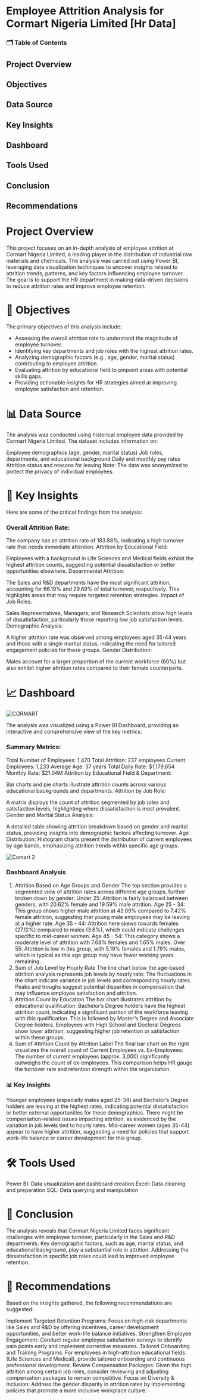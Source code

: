 # Employee Attrition Analysis for Cormart Nigeria Limited [Hr Data]
### 🗂️ Table of Contents
## Project Overview
## Objectives
## Data Source
## Key Insights
## Dashboard
## Tools Used
## Conclusion
## Recommendations


# Project Overview
This project focuses on an in-depth analysis of employee attrition at Cormart Nigeria Limited, a leading player in the distribution of industrial raw materials and chemicals. The analysis was carried out using Power BI, leveraging data visualization techniques to uncover insights 
related to attrition trends, patterns, and key factors influencing employee turnover. The goal is to support the HR department in making data-driven decisions to reduce attrition rates and improve employee retention.

# 🎯 Objectives
The primary objectives of this analysis include:

- Assessing the overall attrition rate to understand the magnitude of employee turnover.
- Identifying key departments and job roles with the highest attrition rates.
- Analyzing demographic factors (e.g., age, gender, marital status) contributing to employee attrition.
- Evaluating attrition by educational field to pinpoint areas with potential skills gaps.
- Providing actionable insights for HR strategies aimed at improving employee satisfaction and retention.

# 📊 Data Source
The analysis was conducted using historical employee data provided by Cormart Nigeria Limited. The dataset includes information on:

Employee demographics (age, gender, marital status)
Job roles, departments, and educational background
Daily and monthly pay rates
Attrition status and reasons for leaving
Note: The data was anonymized to protect the privacy of individual employees.

# 🔑 Key Insights
Here are some of the critical findings from the analysis:

### Overall Attrition Rate:

The company has an attrition rate of 183.88%, indicating a high turnover rate that needs immediate attention.
Attrition by Educational Field:

Employees with a background in Life Sciences and Medical fields exhibit the highest attrition counts, suggesting potential dissatisfaction or better opportunities elsewhere.
Departmental Attrition:

The Sales and R&D departments have the most significant attrition, accounting for 66.19% and 29.69% of total turnover, respectively. This highlights areas that may require targeted retention strategies.
Impact of Job Roles:

Sales Representatives, Managers, and Research Scientists show high levels of dissatisfaction, particularly those reporting low job satisfaction levels.
Demographic Analysis:

A higher attrition rate was observed among employees aged 35-44 years and those with a single marital status, indicating the need for tailored engagement policies for these groups.
Gender Distribution:

Males account for a larger proportion of the current workforce (60%) but also exhibit higher attrition rates compared to their female counterparts.

# 📈 Dashboard
![CORMART](https://github.com/user-attachments/assets/0ad07364-7910-47b5-ae2a-43f1511f3ad0)

The analysis was visualized using a Power BI Dashboard, providing an interactive and comprehensive view of the key metrics:

### Summary Metrics:

Total Number of Employees: 1,470
Total Attrition: 237 employees
Current Employees: 1,233
Average Age: 37 years
Total Daily Rate: $1,179,654
Monthly Rate: $21.04M
Attrition by Educational Field & Department:

Bar charts and pie charts illustrate attrition counts across various educational backgrounds and departments.
Attrition by Job Role:

A matrix displays the count of attrition segmented by job roles and satisfaction levels, highlighting where dissatisfaction is most prevalent.
Gender and Marital Status Analysis:

A detailed table showing attrition breakdown based on gender and marital status, providing insights into demographic factors affecting turnover.
Age Distribution:
Histogram charts present the distribution of current employees by age bands, emphasizing attrition trends within specific age groups.

![Comart 2](https://github.com/user-attachments/assets/a87b4e2d-9232-412d-9bb0-5f5d11df701a)
### Dashboard Analysis 
1. Attrition Based on Age Groups and Gender
The top section provides a segmented view of attrition rates across different age groups, further broken down by gender:
Under 25:
Attrition is fairly balanced between genders, with 20.62% female and 19.59% male attrition.
Age 25 - 34:
This group shows higher male attrition at 43.09% compared to 7.42% female attrition, suggesting that young male employees may be leaving at a higher rate.
Age 35 - 44:
Attrition here skews towards females (27.12%) compared to males (3.6%), which could indicate challenges specific to mid-career women.
Age 45 - 54:
This category shows a moderate level of attrition with 7.68% females and 1.65% males.
Over 55:
Attrition is low in this group, with 5.19% females and 1.79% males, which is typical as this age group may have fewer working years remaining.
2. Sum of Job Level by Hourly Rate
The line chart below the age-based attrition analysis represents job levels by hourly rate:
The fluctuations in the chart indicate variance in job levels and corresponding hourly rates.
Peaks and troughs suggest potential disparities in compensation that may influence employee satisfaction and attrition.
3. Attrition Count by Education
The bar chart illustrates attrition by educational qualification:
Bachelor’s Degree holders have the highest attrition count, indicating a significant portion of the workforce leaving with this qualification.
This is followed by Master’s Degree and Associate Degree holders.
Employees with High School and Doctoral Degrees show lower attrition, suggesting higher job retention or satisfaction within these groups.
4. Sum of Attrition Count by Attrition Label
The final bar chart on the right visualizes the overall count of Current Employees vs. Ex-Employees:
The number of current employees (approx. 3,000) significantly outweighs the count of ex-employees.
This comparison helps HR gauge the turnover rate and retention strength within the organization.

### 📊 Key Insights
Younger employees (especially males aged 25-34) and Bachelor’s Degree holders are leaving at the highest rates, indicating potential dissatisfaction or better external opportunities for these demographics.
There might be compensation-related issues impacting attrition, as evidenced by the variation in job levels tied to hourly rates.
Mid-career women (ages 35-44) appear to have higher attrition, suggesting a need for policies that support work-life balance or career development for this group.

# 🛠️ Tools Used
Power BI: Data visualization and dashboard creation
Excel: Data cleaning and preparation
SQL: Data querying and manipulation

# 📌 Conclusion
The analysis reveals that Cormart Nigeria Limited faces significant challenges with employee turnover, particularly in the Sales and R&D departments. Key demographic factors, such as age, marital status, and educational background, play a substantial role in attrition. Addressing the dissatisfaction in specific job roles could lead to improved employee retention.

# 🚀 Recommendations
Based on the insights gathered, the following recommendations are suggested:

Implement Targeted Retention Programs: Focus on high-risk departments like Sales and R&D by offering incentives, career development opportunities, and better work-life balance initiatives.
Strengthen Employee Engagement: Conduct regular employee satisfaction surveys to identify pain points early and implement corrective measures.
Tailored Onboarding and Training Programs: For employees in high-attrition educational fields (Life Sciences and Medical), provide tailored onboarding and continuous professional development.
Review Compensation Packages: Given the high attrition among certain job roles, consider reviewing and adjusting compensation packages to remain competitive.
Focus on Diversity & Inclusion: Address the gender disparity in attrition rates by implementing policies that promote a more inclusive workplace culture.
